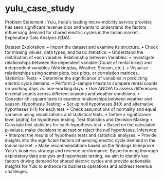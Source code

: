 # yulu_case_study
Problem Statement : Yulu, India's leading micro-mobility service provider, has seen significant revenue dips and wants to understand the factors influencing demand for shared electric cycles in the Indian market. Exploratory Data Analysis (EDA):

Dataset Exploration: • Import the dataset and examine its structure. • Check for missing values, data types, and basic statistics. • Understand the distribution of each variable.
Relationship between Variables: • Investigate relationships between the dependent variable (Count of rental bikes) and independent variables (Workingday, Weather, Season, etc.). • Visualize relationships using scatter plots, box plots, or correlation matrices.
Statistical Tests: • Determine the significance of variables in predicting electric cycle demand. • Perform 2-sample t-tests to compare rental counts on working days vs. non-working days. • Use ANOVA to assess differences in rental counts across different seasons and weather conditions. • Consider chi-square tests to examine relationships between weather and season.
Hypothesis Testing: • Set up null hypotheses (H0) and alternative hypotheses (H1) for each test. • Check assumptions of normality and equal variance using visualizations and statistical tests. • Define a significance level (alpha) for hypothesis testing.
Test Statistics and Decision Making: • Calculate test statistics for each hypothesis test. • Based on the calculated p-values, make decisions to accept or reject the null hypotheses.
Inference: • Interpret the results of hypothesis tests and statistical analyses. • Provide insights into the significant factors influencing electric cycle demand in the Indian market. • Make recommendations based on the findings to improve Yulu's business strategy and revenue performance. By performing thorough exploratory data analysis and hypothesis testing, we aim to identify key factors driving demand for shared electric cycles and provide actionable insights for Yulu to enhance its business operations and address revenue challenges.

